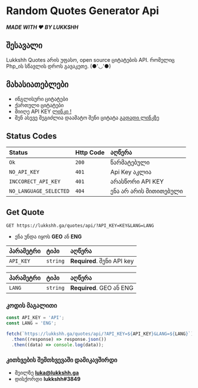 

# Random Quotes Generator Api

***MADE WITH ❤ BY LUKKSHH***

## შესავალი

Lukkshh Quotes არის უფასო, open source ციტატების API. რომელიც Php_ის სწავლის დროს გავაკეთე. (●'◡'●)


## მახასიათებლები

- ინგლისური ციტატები
- ქართული ციტატები
- მიიღე API KEY [ლინკი !](https://lukkshh.ga/quotes/api/key)
- შენ ასევე შეგიძლია დაამატო შენი ციტატა [გადადი ლინკზე](https://lukkshh.ga/quotes/add)

## Status Codes

| Status | Http Code     | აღწერა             |
| :-------- | :------- | :------------------------- |
| `Ok` | `200` |  წარმატებული           |
| `NO_API_KEY` | `401` |  Api Key აკლია       |
| `INCCORECT_API_KEY` | `401` |  არასწორი API KEY |
| `NO_LANGUAGE_SELECTED` | `404` | ენა არ არის მითითებული |

## Get Quote 

```http
GET https://lukkshh.ga/quotes/api/?API_KEY=KEY&LANG=LANG
```

- ენა უნდა იყოს **GEO** ან **ENG**

| პარამეტრი | ტიპი     | აღწერა                     |
| :-------- | :------- | :------------------------- |
| `API_KEY` | `string` | **Required**. შენი API key |

| პარამეტრი | ტიპი     | აღწერა                     |
| :-------- | :------- | :------------------------- |
| `LANG` | `string` | **Required**. GEO ან ENG |

### კოდის მაგალითი 

```javascript
const API_KEY = 'API';
const LANG = 'ENG';

fetch(`https://lukkshh.ga/quotes/api/?API_KEY=${API_KEY}&LANG=${LANG}`)
  .then((response) => response.json())
  .then((data) => console.log(data));
```

### კითხვების შემთხვევაში დამიკავშირდი

- მეილზე **luka@lukkshh.ga**
- დისქორდი **lukkshh#3849**


